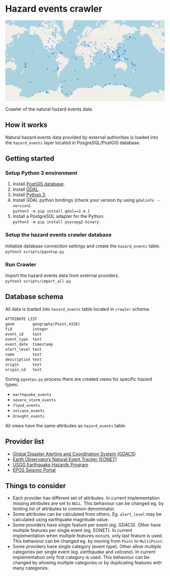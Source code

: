 # Hazard events crawler 

![Hazard events map](img/hazard-events-map.png "Logo Title Text 1")

Crawler of the natural hazard events data.

## How it works

Natural hazard events data provided by external authorities is loaded 
into the `hazard_events` layer located in PosgreSQL/PostGIS database.

## Getting started

### Setup Python 3 environment

1. Install [PostGIS database](https://postgis.net/install/).
2. Install [GDAL](https://gdal.org/download.html#binaries).
3. Install [Python 3](https://realpython.com/installing-python/).
4. Install GDAL python bindings  (check your version by using `gdalinfo --version`).  
   `python3 -m pip install gdal==2.4.1`
5. Install a PostgreSQL adapter for the Python.   
   `python3 -m pip install psycopg2-binary`

### Setup the hazard events crawler database

Initialize database connection settings and create the `hazard_events` table.  
`python3 scripts/pgsetup.py` 
     
### Run Crawler

Import the hazard events data from external providers.  
`python3 scripts/import_all.py`  

## Database schema

All data is loaded into `hazard_events` table located in `crawler` schema. 

```
ATTRIBUTE LIST
geom        geography(Point,4326)
fid         integer
event_id    text
event_type  text
event_date  timestamp
alert_level text
name        text
description text
origin      text
origin_id   text
```


During `pgsetpu.py` process there are created views for specific hazard types:
- `earthquake_events`
- `severe_storm_events`
- `flood_events`
- `volcano_events`
- `drought_events`

All views have the same attributes as `hazard_events` table.

## Provider list
   - [Global Disaster Alerting and Coordination System (GDACS)](https://www.gdacs.org/feed_reference.aspx)  
   - [Earth Observatory Natural Event Tracker (EONET)](https://eonet.sci.gsfc.nasa.gov/docs/v3)  
   - [USGG Earthquake Hazards Program](https://earthquake.usgs.gov/fdsnws/event/1/)  
   - [EPOS Seismic Portal](https://www.seismicportal.eu/fdsn-wsevent.html)  

## Things to consider

- Each provider has different set of attributes. In current implementation missing attributes are set to `NULL`.
  This behaviour can be changed eg. by limiting list of attributes to common denominator.
- Some attributes can be calculated from others. Eg. `alert_level` may be calculated using earthquake magnitude value.
- Some providers have single feature per event (eg. GDACS). 
  Other have multiple features per single event (eg. EONET). 
  In current implementation when multiple features occurs, only last feature is used. 
  This behaviour can be changed eg. by moving from `Point` to `MultiPoint`.
- Some providers have single category (event type). 
  Other allow multiple categories per single event (eg. *earthquake* and *volcano*). 
  In current implementation only first category is used. 
  This behaviour can be changed by allowing multiple categories or by duplicating features with many categories.

